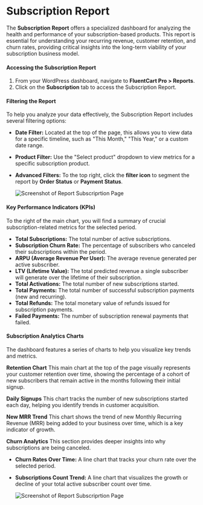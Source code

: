# Subscription Report

The **Subscription Report** offers a specialized dashboard for analyzing the health and performance of your subscription-based products. This report is essential for understanding your recurring revenue, customer retention, and churn rates, providing critical insights into the long-term viability of your subscription business model.

#### Accessing the Subscription Report

1.  From your WordPress dashboard, navigate to **FluentCart Pro > Reports**.
2.  Click on the **Subscription** tab to access the Subscription Report.

#### Filtering the Report

To help you analyze your data effectively, the Subscription Report includes several filtering options:

* **Date Filter:** Located at the top of the page, this allows you to view data for a specific timeline, such as "This Month," "This Year," or a custom date range.
* **Product Filter:** Use the "Select product" dropdown to view metrics for a specific subscription product.
* **Advanced Filters:** To the top right, click the **filter icon** to segment the report by **Order Status** or **Payment Status**.

  ![Screenshot of Report Subscriprtion Page](/images/reporting-analytics/Subscription-Report.png)

#### Key Performance Indicators (KPIs)

To the right of the main chart, you will find a summary of crucial subscription-related metrics for the selected period.

* **Total Subscriptions:** The total number of active subscriptions.
* **Subscription Churn Rate:** The percentage of subscribers who canceled their subscriptions within the period.
* **ARPU (Average Revenue Per User):** The average revenue generated per active subscriber.
* **LTV (Lifetime Value):** The total predicted revenue a single subscriber will generate over the lifetime of their subscription.
* **Total Activations:** The total number of new subscriptions started.
* **Total Payments:** The total number of successful subscription payments (new and recurring).
* **Total Refunds:** The total monetary value of refunds issued for subscription payments.
* **Failed Payments:** The number of subscription renewal payments that failed.

#### Subscription Analytics Charts

The dashboard features a series of charts to help you visualize key trends and metrics.

**Retention Chart**
This main chart at the top of the page visually represents your customer retention over time, showing the percentage of a cohort of new subscribers that remain active in the months following their initial signup.

**Daily Signups**
This chart tracks the number of new subscriptions started each day, helping you identify trends in customer acquisition.

**New MRR Trend**
This chart shows the trend of new Monthly Recurring Revenue (MRR) being added to your business over time, which is a key indicator of growth.

**Churn Analytics**
This section provides deeper insights into why subscriptions are being canceled.

* **Churn Rates Over Time:** A line chart that tracks your churn rate over the selected period.
* **Subscriptions Count Trend:** A line chart that visualizes the growth or decline of your total active subscriber count over time.

  ![Screenshot of Report Subscriprtion Page](/images/reporting-analytics/Subscription-Report-overview.png)
